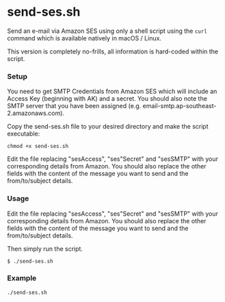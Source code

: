 # send-ses.sh
Send an e-mail via Amazon SES using only a shell script using the ```curl``` command which is available natively in macOS / Linux.

This version is completely no-frills, all information is hard-coded within the script.

### Setup

You need to get SMTP Credentials from Amazon SES which will include an Access Key (beginning with AK) and a secret. You should also note the SMTP server that you have been assigned (e.g. email-smtp.ap-southeast-2.amazonaws.com). 

Copy the send-ses.sh file to your desired directory and make the script executable:

```
chmod +x send-ses.sh
```

Edit the file replacing "sesAccess", "ses"Secret" and "sesSMTP" with your corresponding details from Amazon. You should also replace the other fields with the content of the message you want to send and the from/to/subject details. 

### Usage

Edit the file replacing "sesAccess", "ses"Secret" and "sesSMTP" with your corresponding details from Amazon. You should also replace the other fields with the content of the message you want to send and the from/to/subject details. 

Then simply run the script.

```
$ ./send-ses.sh
```

### Example

```
./send-ses.sh
```
